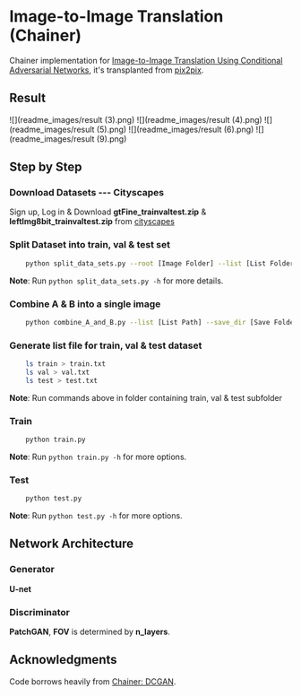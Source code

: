 # Image-to-Image Translation (Chainer)
Chainer implementation for [Image-to-Image Translation Using Conditional Adversarial Networks](https://phillipi.github.io/pix2pix/), it's transplanted from [pix2pix](https://github.com/phillipi/pix2pix).
## Result
![](readme_images/result (3).png)
![](readme_images/result (4).png)
![](readme_images/result (5).png)
![](readme_images/result (6).png)
![](readme_images/result (9).png)

## Step by Step
### Download Datasets --- Cityscapes
Sign up, Log in & Download **gtFine_trainvaltest.zip** & **leftImg8bit_trainvaltest.zip** from [cityscapes](https://www.cityscapes-dataset.com)
### Split Dataset into train, val & test set
```bash
    python split_data_sets.py --root [Image Folder] --list [List Folder]  
```
**Note**: Run `python split_data_sets.py -h` for more details.
### Combine A & B into a single image
```bash
    python combine_A_and_B.py --list [List Path] --save_dir [Save Folder]
```
### Generate list file for train, val & test dataset
```bash
	ls train > train.txt
	ls val > val.txt
	ls test > test.txt
```
**Note**: Run commands above in folder containing train, val & test subfolder
### Train
```bash
	python train.py
```
**Note**: Run `python train.py -h` for more options.
### Test
```bash
	python test.py
```
**Note**: Run `python test.py -h` for more options.

## Network Architecture
### Generator
**U-net**

### Discriminator
**PatchGAN**, **FOV** is determined by **n_layers**.

## Acknowledgments
Code borrows heavily from [Chainer: DCGAN](https://github.com/pfnet/chainer/tree/master/examples/dcgan).
